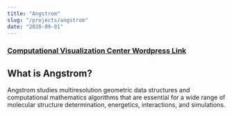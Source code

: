 ```yaml
---
title: "Angstrom"
slug: "/projects/angstrom"
date: "2020-09-01"
---
```


### [Computational Visualization Center Wordpress Link](https://cvcweb.oden.utexas.edu/cvcwp/projects/angstrom/)

## What is Angstrom?

Angstrom studies multiresolution geometric data structures and computational mathematics algorithms that are essential for a wide range of molecular structure determination, energetics, interactions, and simulations.
